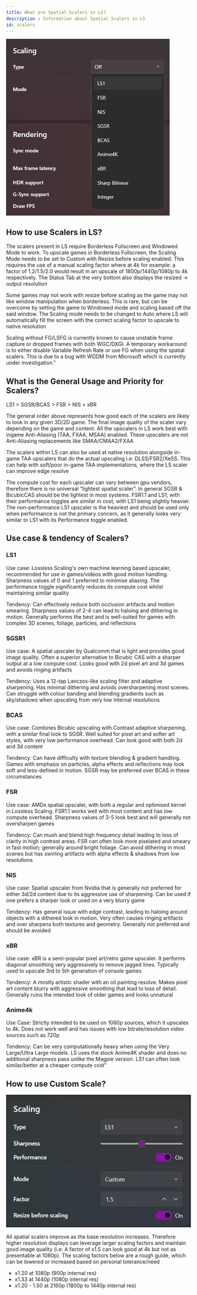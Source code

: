 ```yaml
---
title: What are Spatial Scalers in LS?
description : Information about Spatial Scalers in LS
id: scalers
---
```


![alt-text](assets/Scalers.png)


## How to use Scalers in LS?												
The scalers present in LS require Borderless Fullscreen and Windowed Mode to work. To upscale games in Borderless Fullscreen, the Scaling Mode needs to be set to Custom with Resize before scaling enabled. This requires the use of a manual scaling factor where at 4k for example: a factor of 1.2/1.5/2.0 would result in an upscale of 1800p/1440p/1080p to 4k respectively. The Status Tab at the very bottom also displays the resized -> output resolution

Some games may not work with resize before scaling as the game may not like window manipulation when borderless. This is rare, but can be overcome by setting the game to Windowed mode and scaling based off the said window. The Scaling mode needs to be changed to Auto where LS will automatically fill the screen with the correct scaling factor to upscale to native resolution

Scaling without FG/LSFG is currently known to cause unstable frame capture or dropped frames with both WGC/DXGI. A temporary workaround is to either disable Variable Refresh Rate or use FG when using the spatial scalers. This is due to a bug with WDDM from Microsoft which is currently under investigation."																																											
## What is the General Usage and Priority for Scalers?												
LS1 > SGSR/BCAS > FSR > NIS > xBR

The general order above represents how good each of the  scalers are likely to look in any given 3D/2D game. The final image quality of the scaler vary depending on the game and content. All the upscalers in LS work best with ingame Anti-Aliasing (TAA, FXAA, MSAA) enabled. These upscalers are not Anti-Aliasing replacements like SMAA/CMAA2/FXAA
 
The scalers within LS can also be used at native resolution alongside in-game TAA upscalers that do the actual upscaling i.e: DLSS/FSR2/XeSS. This can help with soft/poor in-game TAA implementations, where the LS scaler can improve edge resolve

The compute cost for each upscaler can vary between gpu vendors, therefore there is no universal “lightest spatial scaler”. In general SGSR & BicubicCAS should be the lightest in most systems. FSR1.1 and LS1, with their performance toggles are similar in cost, with LS1 being slightly heavier. The non-performance LS1 upscaler is the heaviest and should be used only when performance is not the primary concern, as it generally looks very similar to LS1 with its Performance toggle enabled.											
												
## Use case & tendency of Scalers?												
### LS1
Use case: Lossless Scaling's own machine learning based upscaler, recommended for use in games/videos with good motion handling. Sharpness values of 0 and 1 preferred to minimise aliasing. The performance toggle significantly reduces its compute cost whilst maintaining similar quality

Tendency: Can effectively reduce both occlusion artifacts and motion smearing. Sharpness values of 2-4 can lead to haloing and dithering in motion. Generally performs the best and is well-suited for games with complex 3D scenes, foliage, particles, and reflections

### SGSR1
Use case: A spatial upscaler by Qualcomm that is light and provides good image quality. Often a superior alternative to Bicubic CAS with a sharper output at a low compute cost. Looks good with 2d pixel art and 3d games and avoids ringing artifacts

Tendency: Uses a 12-tap Lanczos-like scaling filter and adaptive sharpening. Has minimal dithering and avoids oversharpening most scenes. Can struggle with colour banding and blending gradients such as sky/shadows when upscaling from very low internal resolutions

### BCAS
Use case: Combines Bicubic upscaling with Contrast adaptive sharpening, with a similar final look to SGSR. Well suited for pixel art and softer art styles, with very low performance overhead. Can look good with both 2d and 3d content

Tendency: Can have difficulty with texture blending & gradient handling. Games with emphasis on particles, alpha effects and reflections may look soft and less-defined in motion. SGSR may be preferred over BCAS in these circumstances

### FSR
Use case: AMDs spatial upscaler, with both a regular and optimised kernel in Lossless Scaling. FSR1.1 works well with most content and has low compute overhead. Sharpness values of 3-5 look best and will generally not oversharpen games

Tendency: Can mush and blend high frequency detail leading to loss of clarity in high contrast areas. FSR can often look more pixelated and smeary in fast motion; generally around bright foliage. Can avoid dithering in most scenes but has swirling artifacts with alpha effects & shadows from low resolutions

### NIS
Use case: Spatial upscaler from Nvidia that is generally not preferred for either 3d/2d content due to its aggressive use of sharpening. Can be used if one prefers a sharper look or used on a very blurry game  

Tendency: Has general issue with edge contrast, leading to haloing around objects with a dithered look in motion. Very often causes ringing artifacts and over sharpens both textures and geometry. Generally not preferred and should be avoided

### xBR
Use case: xBR is a semi-popular pixel art/retro game upscaler. It performs diagonal smoothing very aggressively to remove jagged lines. Typically used to upscale 3rd to 5th generation of console games

Tendency: A mostly artistic shader with an oil painting resolve. Makes pixel art content blurry with aggressive smoothing that lead to loss of detail. Generally ruins the intended look of older games and looks unnatural  

### Anime4k
Use Case: Strictly intended to be used on 1080p sources, which it upscales to 4k. Does not work well and has issues with low bitrate/resolution video sources such as 720p

Tendency: Can be very computationally heavy when using the Very Large/Ultra Large models. LS uses the stock Anime4K shader and does no additional sharpness pass unlike the Magpie version. LS1 can often look similar/better at a cheaper compute cost"											

## How to use Custom Scale?
![alt-text](assets/scaling.png)

All spatial scalers improve as the base resolution increases. Therefore higher resolution displays can leverage larger scaling factors and maintain good image quality (i.e: A factor of x1.5 can look good at 4k but not as presentable at 1080p). The scaling factors below are a rough guide, which can be lowered or increased based on personal tolerance/need

- x1.20             at 1080p (900p internal res)
- x1.33             at 1440p (1080p internal res)
- x1.20 - 1.50      at 2160p (1800p to 1440p internal res)
